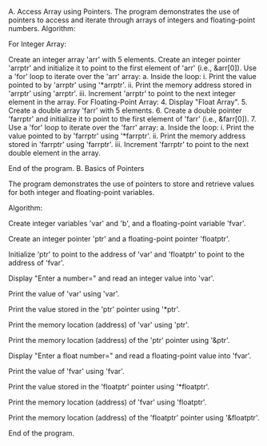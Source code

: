 A. Access Array using Pointers.
The program demonstrates the use of pointers to access and iterate through arrays of integers and floating-point numbers.
Algorithm:

For Integer Array:

Create an integer array 'arr' with 5 elements.
Create an integer pointer 'arrptr' and initialize it to point to the first element of 'arr' (i.e., &arr[0]).
Use a 'for' loop to iterate over the 'arr' array: a. Inside the loop: i. Print the value pointed to by 'arrptr' using '*arrptr'. ii. Print the memory address stored in 'arrptr' using 'arrptr'. iii. Increment 'arrptr' to point to the next integer element in the array.
For Floating-Point Array: 4. Display "Float Array". 5. Create a double array 'farr' with 5 elements. 6. Create a double pointer 'farrptr' and initialize it to point to the first element of 'farr' (i.e., &farr[0]). 7. Use a 'for' loop to iterate over the 'farr' array: a. Inside the loop: i. Print the value pointed to by 'farrptr' using '*farrptr'. ii. Print the memory address stored in 'farrptr' using 'farrptr'. iii. Increment 'farrptr' to point to the next double element in the array.

End of the program.
B. Basics of Pointers

The program demonstrates the use of pointers to store and retrieve values for both integer and floating-point variables.

Algorithm:

Create integer variables 'var' and 'b', and a floating-point variable 'fvar'.

Create an integer pointer 'ptr' and a floating-point pointer 'floatptr'.

Initialize 'ptr' to point to the address of 'var' and 'floatptr' to point to the address of 'fvar'.

Display "Enter a number=" and read an integer value into 'var'.

Print the value of 'var' using 'var'.

Print the value stored in the 'ptr' pointer using '*ptr'.

Print the memory location (address) of 'var' using 'ptr'.

Print the memory location (address) of the 'ptr' pointer using '&ptr'.

Display "Enter a float number=" and read a floating-point value into 'fvar'.

Print the value of 'fvar' using 'fvar'.

Print the value stored in the 'floatptr' pointer using '*floatptr'.

Print the memory location (address) of 'fvar' using 'floatptr'.

Print the memory location (address) of the 'floatptr' pointer using '&floatptr'.

End of the program.
